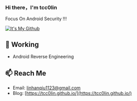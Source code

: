 ### Hi there，I'm tcc0lin

Focus On Android Security !!!


[![It's My Github](https://github-readme-stats.vercel.app/api?username=tcc0lin&show_icons=true&theme=radical)]()

## 🔭 Working

- Android Reverse Engineering

## 📫 Reach Me

- Email: linhanqiu1123@gmail.com
- Blog: [https://tcc0lin.github.io/](https://tcc0lin.github.io/)


<!--
**SeeFlowerX/SeeFlowerX** is a ✨ _special_ ✨ repository because its `README.md` (this file) appears on your GitHub profile.

Here are some ideas to get you started:

- 🔭 I’m currently working on ...
- 🌱 I’m currently learning ...
- 👯 I’m looking to collaborate on ...
- 🤔 I’m looking for help with ...
- 💬 Ask me about ...
- 📫 How to reach me: ...
- 😄 Pronouns: ...
- ⚡ Fun fact: ...
-->
